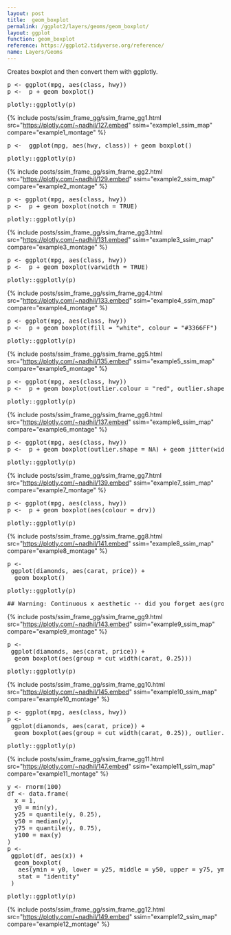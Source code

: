 ```yaml
---
layout: post
title:  geom_boxplot
permalink: /ggplot2/layers/geoms/geom_boxplot/
layout: ggplot
function: geom_boxplot
reference: https://ggplot2.tidyverse.org/reference/
name: Layers/Geoms
---
```


Creates boxplot and then convert them with ggplotly.

<pre class="mcode">
p <- ggplot(mpg, aes(class, hwy))
p <-  p + geom_boxplot()
</pre>


<pre class="mcode">
plotly::ggplotly(p)
</pre>

{% include posts/ssim_frame_gg/ssim_frame_gg1.html src="https://plotly.com/~nadhil/127.embed" ssim="example1_ssim_map" compare="example1_montage" %}





<pre class="mcode">
p <-  ggplot(mpg, aes(hwy, class)) + geom_boxplot()
</pre>


<pre class="mcode">
plotly::ggplotly(p)
</pre>

{% include posts/ssim_frame_gg/ssim_frame_gg2.html src="https://plotly.com/~nadhil/129.embed" ssim="example2_ssim_map" compare="example2_montage" %}







<pre class="mcode">
p <- ggplot(mpg, aes(class, hwy))
p <-  p + geom_boxplot(notch = TRUE)
</pre>


<pre class="mcode">
plotly::ggplotly(p)
</pre>

{% include posts/ssim_frame_gg/ssim_frame_gg3.html src="https://plotly.com/~nadhil/131.embed" ssim="example3_ssim_map" compare="example3_montage" %}






<pre class="mcode">
p <- ggplot(mpg, aes(class, hwy))
p <-  p + geom_boxplot(varwidth = TRUE)
</pre>


<pre class="mcode">
plotly::ggplotly(p)
</pre>

{% include posts/ssim_frame_gg/ssim_frame_gg4.html src="https://plotly.com/~nadhil/133.embed" ssim="example4_ssim_map" compare="example4_montage" %}







<pre class="mcode">
p <- ggplot(mpg, aes(class, hwy))
p <-  p + geom_boxplot(fill = "white", colour = "#3366FF")
</pre>


<pre class="mcode">
plotly::ggplotly(p)
</pre>

{% include posts/ssim_frame_gg/ssim_frame_gg5.html src="https://plotly.com/~nadhil/135.embed" ssim="example5_ssim_map" compare="example5_montage" %}





<pre class="mcode">
p <- ggplot(mpg, aes(class, hwy))
p <-  p + geom_boxplot(outlier.colour = "red", outlier.shape = 1)
</pre>


<pre class="mcode">
plotly::ggplotly(p)
</pre>

{% include posts/ssim_frame_gg/ssim_frame_gg6.html src="https://plotly.com/~nadhil/137.embed" ssim="example6_ssim_map" compare="example6_montage" %}




<pre class="mcode">
p <- ggplot(mpg, aes(class, hwy))
p <-  p + geom_boxplot(outlier.shape = NA) + geom_jitter(width = 0.2)
</pre>


<pre class="mcode">
plotly::ggplotly(p)
</pre>

{% include posts/ssim_frame_gg/ssim_frame_gg7.html src="https://plotly.com/~nadhil/139.embed" ssim="example7_ssim_map" compare="example7_montage" %}




<pre class="mcode">
p <- ggplot(mpg, aes(class, hwy))
p <-  p + geom_boxplot(aes(colour = drv))
</pre>


<pre class="mcode">
plotly::ggplotly(p)
</pre>

{% include posts/ssim_frame_gg/ssim_frame_gg8.html src="https://plotly.com/~nadhil/141.embed" ssim="example8_ssim_map" compare="example8_montage" %}




<pre class="mcode">
p <-    
 ggplot(diamonds, aes(carat, price)) +
  geom_boxplot()
</pre>


<pre class="mcode">
plotly::ggplotly(p)
</pre>

<pre class="mcode">
## Warning: Continuous x aesthetic -- did you forget aes(group=...)?
</pre>

{% include posts/ssim_frame_gg/ssim_frame_gg9.html src="https://plotly.com/~nadhil/143.embed" ssim="example9_ssim_map" compare="example9_montage" %}






<pre class="mcode">
p <-    
 ggplot(diamonds, aes(carat, price)) +
  geom_boxplot(aes(group = cut_width(carat, 0.25)))
</pre>


<pre class="mcode">
plotly::ggplotly(p)
</pre>

{% include posts/ssim_frame_gg/ssim_frame_gg10.html src="https://plotly.com/~nadhil/145.embed" ssim="example10_ssim_map" compare="example10_montage" %}






<pre class="mcode">
p <- ggplot(mpg, aes(class, hwy))
p <-    
 ggplot(diamonds, aes(carat, price)) +
  geom_boxplot(aes(group = cut_width(carat, 0.25)), outlier.alpha = 0.1)
</pre>


<pre class="mcode">
plotly::ggplotly(p)
</pre>

{% include posts/ssim_frame_gg/ssim_frame_gg11.html src="https://plotly.com/~nadhil/147.embed" ssim="example11_ssim_map" compare="example11_montage" %}





<pre class="mcode">
y <- rnorm(100)
df <- data.frame(
  x = 1,
  y0 = min(y),
  y25 = quantile(y, 0.25),
  y50 = median(y),
  y75 = quantile(y, 0.75),
  y100 = max(y)
)
p <-    
 ggplot(df, aes(x)) +
  geom_boxplot(
   aes(ymin = y0, lower = y25, middle = y50, upper = y75, ymax = y100),
   stat = "identity"
 )
</pre>


<pre class="mcode">
plotly::ggplotly(p)
</pre>

{% include posts/ssim_frame_gg/ssim_frame_gg12.html src="https://plotly.com/~nadhil/149.embed" ssim="example12_ssim_map" compare="example12_montage" %}

